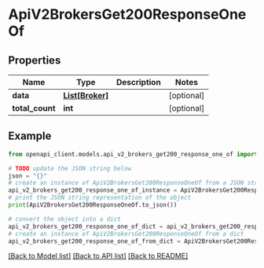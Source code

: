 # ApiV2BrokersGet200ResponseOneOf


## Properties

Name | Type | Description | Notes
------------ | ------------- | ------------- | -------------
**data** | [**List[Broker]**](Broker.md) |  | [optional] 
**total_count** | **int** |  | [optional] 

## Example

```python
from openapi_client.models.api_v2_brokers_get200_response_one_of import ApiV2BrokersGet200ResponseOneOf

# TODO update the JSON string below
json = "{}"
# create an instance of ApiV2BrokersGet200ResponseOneOf from a JSON string
api_v2_brokers_get200_response_one_of_instance = ApiV2BrokersGet200ResponseOneOf.from_json(json)
# print the JSON string representation of the object
print(ApiV2BrokersGet200ResponseOneOf.to_json())

# convert the object into a dict
api_v2_brokers_get200_response_one_of_dict = api_v2_brokers_get200_response_one_of_instance.to_dict()
# create an instance of ApiV2BrokersGet200ResponseOneOf from a dict
api_v2_brokers_get200_response_one_of_from_dict = ApiV2BrokersGet200ResponseOneOf.from_dict(api_v2_brokers_get200_response_one_of_dict)
```
[[Back to Model list]](../README.md#documentation-for-models) [[Back to API list]](../README.md#documentation-for-api-endpoints) [[Back to README]](../README.md)


